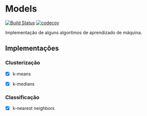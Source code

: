 # Models

[![Build Status](https://travis-ci.org/enzo-santos/models.svg?branch=main)](https://travis-ci.org/enzo-santos/models) 
[![codecov](https://codecov.io/gh/enzo-santos/models/branch/main/graph/badge.svg?token=YEKFNW6ILF)](https://codecov.io/gh/enzo-santos/models)

Implementação de alguns algoritmos de aprendizado de máquina.

## Implementações

### Clusterização

- [x] k-means

- [x] k-medians

### Classificação

- [x] k-nearest neighbors 